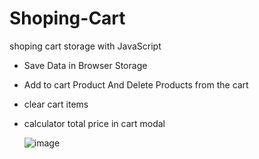 # Shoping-Cart
shoping cart storage with JavaScript

+ Save Data in Browser Storage
+ Add to cart Product And Delete Products from the cart
+ clear cart items
+ calculator total price in cart modal

  ![image](https://github.com/Alirewa/Shoping-Cart/assets/80244075/d88e2b3b-5f37-4ee3-8538-bc722215f94c)
